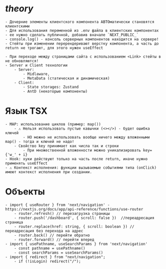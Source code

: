 # _theory_
	- Дочерние элементы клиентского компонента АВТОматически становятся клиентскими
	- Для использования переменной из .env файла в клиентских компонентах - ее нужно сделать публичной, добавив вначале `NEXT_PUBLIC_`
	- console.log() - консоль серверных компонентов находится на сервере!
	- Стейты при изменении перерендеривают верстку компонента, а часть до return не трогают, для этого нужен useEffect

	- При переходе между страницами сайта с использованием <Link> стейты в не обновляются!
	- Server и Client технологии
		- Server: 
			- Midlaware, 
			- MetaData (статическая и динамическая)
		- Client: 
			- State storages: Zustand
			- AntD (некоторые компоненты)
# Язык TSX
	- MAP: использование циклов (пример: map())
		- ⚠️ Нельзя использовать пустые кавычки (<></>) - будет ошибка ключей
			- НО можно не использовать вообще ничего между вложенными map() - тогда и ключей не надо!
		- Свойство key принимает как числа так и строки
			- При множественной вложенности можно уникализировать key={'w_' + i}
	- Hook: хуки действуют только на часть после return, иначе нужно применять useEffect
	- ⚠️ Контекст исполнения: функции вызываемые событиями типа (onClick) имеют контекст исполнения при создании.

# Объекты
	- import { useRouter } from 'next/navigation' - https://nextjs.org/docs/app/api-reference/functions/use-router
		- router.refresh() // перезагрузка страницы
		- router.push('/dashboard', { scroll: false })  //переадресация страница
		- router.replace(href: string, { scroll: boolean }) //  переадресация без перехода на адрес
		- router.back() // перейти обратно
		- router.forward() // перейти вперед
	- import { usePathname, useSearchParams } from 'next/navigation'
		- const pathname = usePathname()
	  	- const searchParams = useSearchParams()
	- import { redirect } from "next/navigation";
		- if (!isLogin) redirect("/");